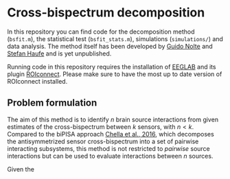 # Cross-bispectrum decomposition
In this repository you can find code for the decomposition method (`bsfit.m`), the statistical test (`bsfit_stats.m`), simulations (`simulations/`) and data analysis. The method itself has been developed by [Guido Nolte](https://www.uke.de/allgemein/arztprofile-und-wissenschaftlerprofile/wissenschaftlerprofilseite_guido_nolte.html) and [Stefan Haufe](https://www.tu.berlin/uniml/about/head-of-group) and is yet unpublished. 

Running code in this repository requires the installation of [EEGLAB](https://github.com/sccn/eeglab) and its plugin [ROIconnect](https://github.com/sccn/roiconnect?tab=readme-ov-file). Please make sure to have the most up to date version of ROIconnect installed.

## Problem formulation
The aim of this method is to identify $n$ brain source interactions from given estimates of the cross-bispectrum between $k$ sensors, with $n < k$. Compared to the biPISA approach [Chella et al., 2016](https://journals.aps.org/pre/abstract/10.1103/PhysRevE.93.052420), which decomposes the antisymmetrized sensor cross-bispectrum into a set of pairwise interacting subsystems, this method is not restricted to _pairwise_ source interactions but can be used to evaluate interactions between $n$ sources.

Given the 
